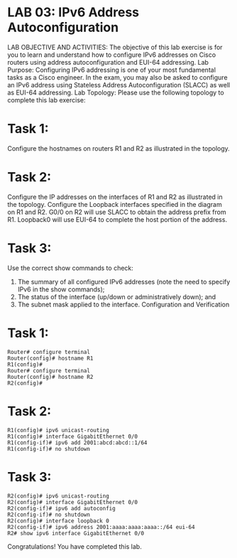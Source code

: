 # LAB 03: IPv6 Address Autoconfiguration
LAB OBJECTIVE AND ACTIVITIES:
The objective of this lab exercise is for you to learn and understand how to configure IPv6 addresses on Cisco routers using address autoconfiguration and EUI-64 addressing.
Lab Purpose:
Configuring IPv6 addressing is one of your most fundamental tasks as a Cisco engineer. In the exam, you may also be asked to configure an IPv6 address using Stateless Address Autoconfiguration (SLACC) as well as EUI-64 addressing.
Lab Topology:
Please use the following topology to complete this lab exercise:
# Task 1:
Configure the hostnames on routers R1 and R2 as illustrated in the topology.
# Task 2:
Configure the IP addresses on the interfaces of R1 and R2 as illustrated in the topology. Configure the Loopback interfaces specified in the diagram on R1 and R2.
G0/0 on R2 will use SLACC to obtain the address prefix from R1. Loopback0 will use EUI-64 to complete the host portion of the address.
# Task 3:
Use the correct show commands to check:
1.	The summary of all configured IPv6 addresses (note the need to specify IPv6 in the show commands);
2.	The status of the interface (up/down or administratively down); and
3.	The subnet mask applied to the interface.
Configuration and Verification
# Task 1:
~~~
Router# configure terminal
Router(config)# hostname R1
R1(config)#
Router# configure terminal
Router(config)# hostname R2
R2(config)#
~~~
# Task 2:
~~~
R1(config)# ipv6 unicast-routing
R1(config)# interface GigabitEthernet 0/0
R1(config-if)# ipv6 add 2001:abcd:abcd::1/64
R1(config-if)# no shutdown
~~~
# Task 3:
~~~
R2(config)# ipv6 unicast-routing
R2(config)# interface GigabitEthernet 0/0
R2(config-if)# ipv6 add autoconfig
R2(config-if)# no shutdown
R2(config)# interface loopback 0
R2(config-if)# ipv6 address 2001:aaaa:aaaa:aaaa::/64 eui-64
R2# show ipv6 interface GigabitEthernet 0/0
~~~
Congratulations! You have completed this lab.


